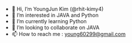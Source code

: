 - 👋 Hi, I’m YoungJun Kim (@rhit-kimy4)
- 👀 I’m interested in JAVA and Python
- 🌱 I’m currently learning Python
- 💞️ I’m looking to collaborate on JAVA
- 📫 How to reach me : young60299@gmail.com

<!---
rhit-kimy4/rhit-kimy4 is a ✨ special ✨ repository because its `README.md` (this file) appears on your GitHub profile.
You can click the Preview link to take a look at your changes.
--->
